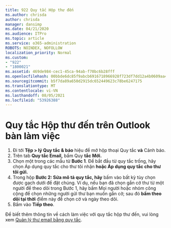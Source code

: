 ```yaml
---
title: 922 Quy tắc Hộp thư đến
ms.author: chrisda
author: chrisda
manager: dansimp
ms.date: 04/21/2020
ms.audience: ITPro
ms.topic: article
ms.service: o365-administration
ROBOTS: NOINDEX, NOFOLLOW
localization_priority: Normal
ms.custom:
- "922"
- "1800021"
ms.assetid: 469de984-cec1-45ca-94ab-f70bc6b28fff
ms.openlocfilehash: 00bbde6dc85f9abcb6916718966928f723df7dd12a4b0609aa454ac3c9bdb3e3
ms.sourcegitcommit: b5f7da89a650d2915dc652449623c78be6247175
ms.translationtype: MT
ms.contentlocale: vi-VN
ms.lasthandoff: 08/05/2021
ms.locfileid: "53926388"
---
```

# <a name="inbox-rules-in-outlook-desktop"></a>Quy tắc Hộp thư đến trên Outlook bàn làm việc

1. Đi tới **Tệp > lý Quy tắc & báo** hiệu để mở hộp thoại Quy tắc **và** Cảnh báo.
2. Trên tab **Quy tắc Email,** bấm Quy **tắc Mới.**
3. Chọn một trong các mẫu từ **Bước 1**. Để bắt đầu từ quy tắc trống, hãy chọn Áp dụng quy tắc cho thư tôi nhận **hoặc Áp dụng quy tắc cho thư tôi gửi.**
4. Trong hộp **Bước 2: Sửa mô tả quy tắc, hãy** bấm vào bất kỳ tùy chọn được gạch dưới để đặt chúng. Ví dụ, nếu  bạn đã chọn gắn cờ thư từ  một người để theo dõi trong Bước 1, hãy bấm Mọi người hoặc nhóm công cộng để chọn những người gửi thư bạn muốn gắn cờ; sau đó **bấm theo dõi tại thời** điểm này để chọn cờ và ngày theo dõi.
5. Bấm vào **Tiếp theo**.

Để biết thêm thông tin về cách làm việc với quy tắc hộp thư đến, vui lòng xem [Quản lý thư email bằng quy tắc](https://support.office.com/article/manage-email-messages-by-using-rules-c24f5dea-9465-4df4-ad17-a50704d66c59).
